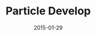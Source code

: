 ---
layout: site
title: "Particle Develop"
date: 2015-01-29
categories: [community]
version: 4.2.2
major: 4
minor: 2
patch: 2
slug: particle-develop
link: http://ics-web.jp/projects/particle-develop/
submitter: lpolepeddi
permalink: /sites/:slug
---